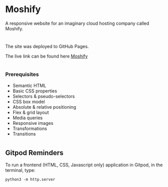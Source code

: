 # Moshify


A responsive website for an imaginary cloud hosting company called Moshify.

#

The site was deployed to GitHub Pages.
<br>

The live link can be found here [Moshify](https://yari-carelli.github.io/Moshify/)

#

### Prerequisites

- Semantic HTML
- Basic CSS properties
- Selectors & pseudo-selectors
- CSS box model
- Absolute & relative positioning
- Flex & grid layout
- Media queries
- Responsive images
- Transformations
- Transitions

#

## Gitpod Reminders

To run a frontend (HTML, CSS, Javascript only) application in Gitpod, in the terminal, type:

`python3 -m http.server`

